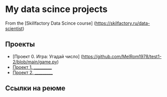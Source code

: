 # My data scince projects

From the [Skillfactory Data Scince course] (https://skilfactory.ru/data-scientist)

## Проекты

* [Проект 0. Игра: Угадай число] (https://github.com/MelRom1978/test1-2/blob/main/game.py)
* [Проект 1. _________](_______)
* [Проект 2. _________](_______)

## Ссылки на реюме
